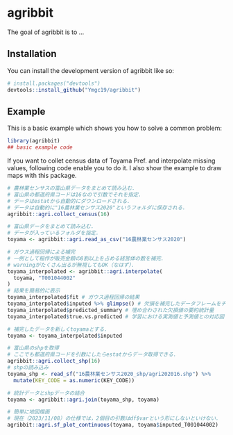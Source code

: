 
# agribbit

<!-- badges: start -->
<!-- badges: end -->

The goal of agribbit is to ...

## Installation

You can install the development version of agribbit like so:

``` r
# install.packages("devtools")
devtools::install_github("Ymgc19/agribbit")
```

## Example

This is a basic example which shows you how to solve a common problem:

``` r
library(agribbit)
## basic example code
```

If you want to collet census data of Toyama Pref. and interpolate missing values, following code enable you to do it. I also show the example to draw maps with this package.
``` r
# 農林業センサスの富山県データをまとめて読み込む．
# 富山県の都道府県コードは16なので引数でそれを指定．
# データはestatから自動的にダウンロードされる．
# データは自動的に"16農林業センサス2020"というフォルダに保存される.
agribbit::agri.collect_census(16)

# 富山県データをまとめて読み込む.
# データが入っているフォルダを指定．
toyama <- agribbit::agri.read_as_csv("16農林業センサス2020")

# ガウス過程回帰による補完
# 一例として稲作が販売金額の8割以上を占める経営体の数を補完．
# warningがたくさん出るが無視してもOK（なはず）．
toyama_interpolated <- agribbit::agri.interpolate(
  toyama, "T001044002"
)
# 結果を簡易的に表示
toyama_interpolated$fit # ガウス過程回帰の結果
toyama_interpolated$inputed %>% glimpse() # 欠損を補完したデータフレームをチラ見
toyama_interpolated$predicted_summary # 埋め合わされた欠損値の要約統計量
toyama_interpolated$true.vs.predicted # 学習における実測値と予測値との対応図

# 補完したデータを新しくtoyamaとする．
toyama <- toyama_interpolated$inputed

# 富山県のshpを取得
# ここでも都道府県コードを引数にしたらestatからデータ取得できる．
agribbit::agri.collect_shp(16)
# shpの読み込み
toyama_shp <- read_sf("16農林業センサス2020_shp/agri202016.shp") %>% 
  mutate(KEY_CODE = as.numeric(KEY_CODE))

# 統計データとshpデータの結合
toyama <- agribbit::agri.join(toyama_shp, toyama)

# 簡単に地図描画
# 現在（2023/11/08）の仕様では，2個目の引数はdf$varという形にしないといけない．
agribbit::agri.sf_plot_continuous(toyama, toyama$inputed_T001044002)
```


